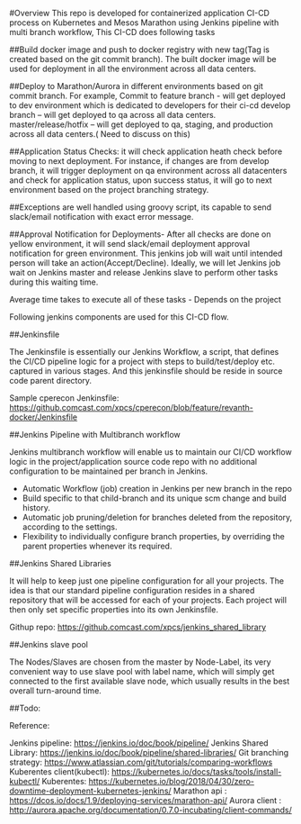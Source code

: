 #Overview
This repo is developed for containerized application CI-CD process on Kubernetes and Mesos Marathon using Jenkins pipeline with multi branch workflow, This CI-CD does following tasks
 
##Build docker image and push to docker registry with new tag(Tag is created based on the git commit branch). The built docker image will be used for deployment in all the environment across all data centers.
 
##Deploy to Marathon/Aurora in different environments based on git commit branch. For example,
Commit to feature branch - will get deployed to dev environment which is dedicated to developers for their ci-cd
develop branch – will get deployed to qa across all data centers.
master/release/hotfix – will get deployed to qa, staging, and production across all data centers.( Need to discuss on this)
 
##Application Status Checks: it will check application heath check before moving to next deployment. For instance,  if changes are from develop branch,  it will trigger deployment on qa environment across all datacenters and check for application status, upon success status, it will go to next environment based on the project branching strategy.
 
##Exceptions are well handled using groovy script, its capable to send slack/email notification with exact error message.
 
##Approval Notification for Deployments-  After all checks are done on yellow environment, it will send slack/email deployment approval notification for green environment. This jenkins job will wait until intended person will take an action(Accept/Decline). Ideally, we will let Jenkins job wait on Jenkins master and release Jenkins slave to perform other tasks during this waiting time.
 
 
Average time takes to execute all of these tasks - Depends on the project

Following jenkins components are used for this CI-CD flow.
 
##Jenkinsfile
 
The Jenkinsfile is essentially our Jenkins Workflow, a script, that defines the CI/CD pipeline logic for a project with steps to build/test/deploy etc. captured in various stages. And this jenkinsfile should be reside in source code parent directory.
 
Sample cperecon Jenkinsfile: https://github.comcast.com/xpcs/cperecon/blob/feature/revanth-docker/Jenkinsfile
 
##Jenkins Pipeline with Multibranch workflow
 
Jenkins multibranch workflow will enable us to maintain our CI/CD workflow logic in the project/application source code repo with no additional configuration to be maintained per branch in Jenkins.
 
- Automatic Workflow (job) creation in Jenkins per new branch in the repo
- Build specific to that child-branch and its unique scm change and build history.
- Automatic job pruning/deletion for branches deleted from the repository, according to the settings.
- Flexibility to individually configure branch properties, by overriding the parent properties whenever its required.
  
 
##Jenkins Shared Libraries
 
It will help to keep just one pipeline configuration for all your projects. The idea is that our standard pipeline configuration resides in a shared repository that will be accessed for each of your projects. Each project will then only set specific properties into its own Jenkinsfile.
 
Githup repo: https://github.comcast.com/xpcs/jenkins_shared_library
 
##Jenkins slave pool
 
The Nodes/Slaves are chosen from the master by Node-Label,  its very convenient way to use slave pool with label name, which will simply get connected to the first available slave node, which usually results in the best overall turn-around time.
 
##Todo: 
 
Reference:
 
Jenkins pipeline: https://jenkins.io/doc/book/pipeline/
Jenkins Shared Library: https://jenkins.io/doc/book/pipeline/shared-libraries/
Git branching strategy: https://www.atlassian.com/git/tutorials/comparing-workflows
Kuberentes client(kubectl): https://kubernetes.io/docs/tasks/tools/install-kubectl/
Kuberentes: https://kubernetes.io/blog/2018/04/30/zero-downtime-deployment-kubernetes-jenkins/
Marathon api : https://dcos.io/docs/1.9/deploying-services/marathon-api/
Aurora client : http://aurora.apache.org/documentation/0.7.0-incubating/client-commands/
 

